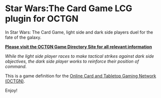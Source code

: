 ﻿Star Wars:The Card Game LCG plugin for OCTGN
=========================
In Star Wars: The Card Game, light side and dark side players duel for the fate of the galaxy.

**[Please visit the OCTGN Game Directory Site for all relevant information](http://octgngames.com/swlcg/)**

*While the light side player races to make tactical strikes against dark side objectives, the dark side player works to reinforce their position of command.*

This is a game definition for the [Online Card and Tabletop Gaming Network (OCTGN)](http://octgn.net). 

Enjoy!
